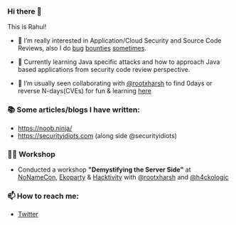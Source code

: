 ### Hi there 👋

This is Rahul! 

- 🔭 I’m really interested in Application/Cloud Security and Source Code Reviews, also I do [bug](https://bugcrowd.com/noob)  [bounties](https://hackerone.com/iamnoooob) [sometimes](https://app.cobalt.io/iamnoob). 

- 🌱 Currently learning Java specific attacks and how to approach Java based applications from security code review perspective.

- 👯 I’m usually seen collaborating with [@rootxharsh](https://github.com/rootxharsh) to find 0days or reverse N-days(CVEs) for fun & learning [here](https://github.com/iamnoooob/CVE-Reverse/)

### 📚 Some articles/blogs I have written:
- https://noob.ninja/
- https://securityidiots.com (along side @securityidiots)

### 👨‍💻 Workshop
- Conducted a workshop **"Demystifying the Server Side"** at [NoNameCon](https://cfp.nonamecon.org/nnc2020/talk/XAAY7Y/), [Ekoparty](https://ekoparty.org/en_US/workshops#nav_tabs_content_1600266113247_21) & [Hacktivity](https://hacktivity.com/index.php/workshop-sessions/) with [@rootxharsh](https://github.com/rootxharsh) and [@h4ckologic](https://twitter.com/h4ckologic)


### 📫 How to reach me:

- [Twitter](https://twitter.com/iamnoooob)
